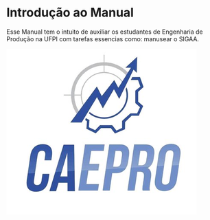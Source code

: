 # Introdução ao Manual

Esse Manual tem o intuito de auxiliar os estudantes de Engenharia de Produção na UFPI com tarefas essencias como: manusear o SIGAA.

![Logo da chapa EVOlução](./media/logo.jpg)
